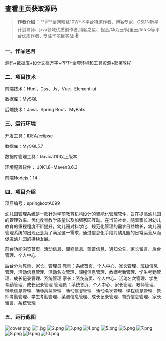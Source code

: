
 
## 查看主页获取源码

> **作者介绍**： **✌**全网粉丝10W+本平台特邀作者、博客专家、CSDN新星计划导师、java领域优质创作者,博客之星、掘金/华为云/阿里云/InfoQ等平台优质作者、专注于项目实战 **✌**

  

### 一、作品包含

源码+数据库+设计文档万字+PPT+全套环境和工具资源+部署教程

### 二、项目技术

前端技术：Html、Css、Js、Vue、Element-ui

数据库：MySQL

后端技术：Java、Spring Boot、MyBatis

  

### 三、运行环境

开发工具：IDEA/eclipse

数据库：MySQL5.7

数据库管理工具：Navicat10以上版本

环境配置软件： JDK1.8+Maven3.6.3

前端Nodejs：14


### 四、项目介绍
项目编号：springbootA099

幼儿园管理系统是一款针对学前教育机构设计的智能化管理软件，旨在提高幼儿园的管理效率、优化教育教学质量以及加强家园互动。在当前社会，随着家长对幼儿教育的重视程度不断提升，幼儿园对科学化、规范化管理的需求日益增长，幼儿园管理系统的出现正是为了满足这一需求，通过信息化手段对幼儿园的日常运营从而促进幼儿园的持续发展。

前台功能浏览首页、活动信息、课程信息、菜谱信息、通知公告、家长留言、后台管理、个人中心

后台分为教师、家长、管理员
教师：系统首页、个人中心、家长管理、班级信息管理、活动信息管理、活动名次管理、课程信息管理、教师考勤管理、学生考勤管理、成长记录管理、系统管理
家长：系统首页、个人中心、活动名次管理、学生考勤管理、成长记录管理
管理员：系统首页、个人中心、家长管理、教师管理、班级信息管理、活动类型管理、活动信息管理、活动名次管理、课程信息管理、教师考勤管理、学生考勤管理、菜谱信息管理、成长记录管理、物资信息管理、家长留言、系统管理

### 五、运行截图

![cover.png](./cover.png)
![1.jpg](./1.jpg)
![2.png](./2.png)
![3.png](./3.png)
![4.png](./4.png)
![5.png](./5.png)
![6.png](./6.png)
![7.png](./7.png)
![8.png](./8.png)
![9.png](./9.png)
![10.png](./10.png)




  
